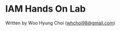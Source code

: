 # IAM Hands On Lab





Written by Woo Hyung Choi \([whchoi98@gmail.com](mailto:whchoi98@gmail.com)\)



